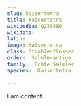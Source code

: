 ```yaml
---
slug: kaisertetra
title: Kaisertetra
wikipedia: Q239480
wikidata: 
latin:
image: Kaisertetra
class: Strahlenflosser
order:  Salmlerartige
family:  Echte Salmler
species:  Kaisertetra

---
```


I am content.
